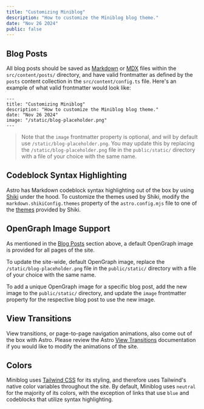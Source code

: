 ```yaml
---
title: "Customizing Miniblog"
description: "How to customize the Miniblog blog theme."
date: "Nov 26 2024"
public: false
---
```


## Blog Posts

All blog posts should be saved as [Markdown](https://www.markdownguide.org/) or [MDX](https://mdxjs.com/) files within the `src/content/posts/` directory, and have valid frontmatter as defined by the `posts` content collection in the `src/content/config.ts` file. Here's an example of what valid frontmatter would look like:

```
---
title: "Customizing Miniblog"
description: "How to customize the Miniblog blog theme."
date: "Nov 26 2024"
image: "/static/blog-placeholder.png"
---
```

> Note that the `image` frontmatter property is optional, and will by default use `/static/blog-placeholder.png`. You may update this by replacing the `/static/blog-placeholder.png` file in the `public/static/` directory with a file of your choice with the same name.

## Codeblock Syntax Highlighting

Astro has Markdown codeblock syntax highlighting out of the box by using [Shiki](https://shiki.style/) under the hood. To customize the themes used by Shiki, modify the `markdown.shikiConfig.themes` property of the `astro.config.mjs` file to one of the [themes](https://shiki.style/themes) provided by Shiki.

## OpenGraph Image Support

As mentioned in the [Blog Posts](#blog-posts) section above, a default OpenGraph image is provided for all pages of the site.

To update the site-wide, default OpenGraph image, replace the `/static/blog-placeholder.png` file in the `public/static/` directory with a file of your choice with the same name.

To add a unique OpenGraph image for a specific blog post, add the new image to the `public/static/` directory, and update the `image` frontmatter property for the respective blog post to use the new image.

## View Transitions

View transitions, or page-to-page navigation animations, also come out of the box with Astro. Please review the Astro [View Transitions](https://docs.astro.build/en/guides/view-transitions/) documentation if you would like to modify the animations of the site.

## Colors

Miniblog uses [Tailwind CSS](https://tailwindcss.com/) for its styling, and therefore uses Tailwind's native color variables throughout the site. By default, Miniblog uses `neutral` for the majority of its colors, with the exception of links that use `blue` and codeblocks that utilize syntax highlighting.
